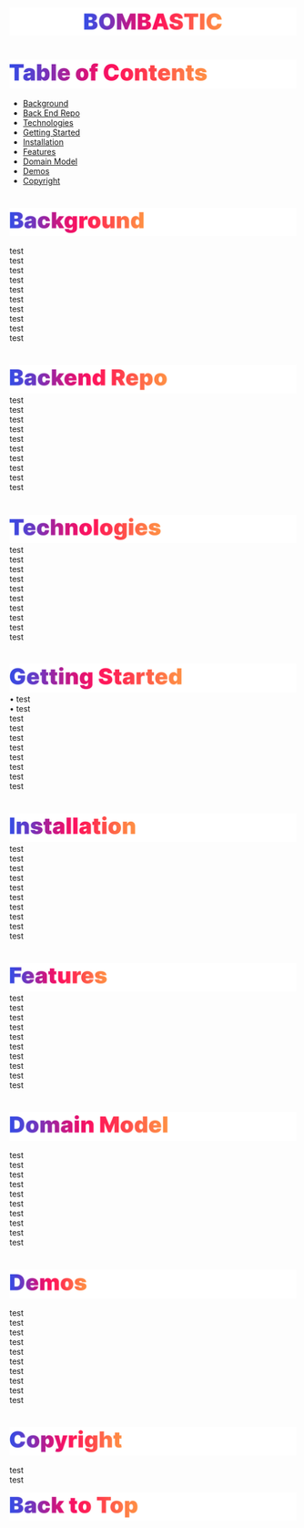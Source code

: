 <p id="bombastic"><p>

<!-- ![Bombastic](headers/inter-center-bombastic.png)  -->
![Bombastic](gradient/inter-bombastic.png) 
#
![Table of Contents](gradient/inter-toc.png) 

- [Background](#background) 
- [Back End Repo](#back-end-repo) 
- [Technologies](#technologies) 
- [Getting Started](#getting-started) 
- [Installation](#installation) 
- [Features](#features) 
- [Domain Model](#domain-model) 
- [Demos](#demos)
- [Copyright](#copyright) 

#
<p id="background"><p>
<!-- For Table of Contents, anchor the banner image with corresponding p tag. -->

![Background](gradient/inter-background.png) 

test\
test\
test\
test\
test\
test\
test\
test\
test\
test
#
<p id="back-end-repo"><p>
<!-- For Table of Contents, anchor the banner image with corresponding p tag. -->

![Back End Repo](gradient/inter-backend-repo.png) 
test\
test\
test\
test\
test\
test\
test\
test\
test\
test
#
<p id="technologies"><p>
<!-- For Table of Contents, anchor the banner image with corresponding p tag. -->

![Technologies](gradient/inter-technologies.png) 
test\
test\
test\
test\
test\
test\
test\
test\
test\
test
#
<p id="getting-started"><p>
<!-- For Table of Contents, anchor the banner image with corresponding p tag. -->

![Getting Started](gradient/inter-getting-started.png) 
• test\
• test\
test\
test\
test\
test\
test\
test\
test\
test
#
<p id="installation"><p>
<!-- For Table of Contents, anchor the banner image with corresponding p tag. -->

![Installation](gradient/inter-installation.png) 
test\
test\
test\
test\
test\
test\
test\
test\
test\
test
#
<p id="features"><p>
<!-- For Table of Contents, anchor the banner image with corresponding p tag. -->

![Features](gradient/inter-features.png) 
test\
test\
test\
test\
test\
test\
test\
test\
test\
test
#
<p id="domain-model"><p>
<!-- For Table of Contents, anchor the banner image with corresponding p tag. -->

![Domain Model](gradient/inter-domain-model.png) 

test\
test\
test\
test\
test\
test\
test\
test\
test\
test
#
<p id="demos"><p>
<!-- For Table of Contents, anchor the banner image with corresponding p tag. -->

![Demos](gradient/inter-demos.png) 

test\
test\
test\
test\
test\
test\
test\
test\
test\
test
#
<p id="copyright"><p>
<!-- For Table of Contents, anchor the banner image with corresponding p tag. -->

![Copyright](gradient/inter-copyright.png)  

test\
test

<a href=#bombastic>![Back to Top](gradient/inter-back-to-top.png)  










<!-- # Getting Started with Create React App

This project was bootstrapped with [Create React App](https://github.com/facebook/create-react-app).

## Available Scripts

In the project directory, you can run:

### `yarn start`

Runs the app in the development mode.\
Open [http://localhost:3000](http://localhost:3000) to view it in the browser.

The page will reload if you make edits.\
You will also see any lint errors in the console.

### `yarn test`

Launches the test runner in the interactive watch mode.\
See the section about [running tests](https://facebook.github.io/create-react-app/docs/running-tests) for more information.

### `yarn build`

Builds the app for production to the `build` folder.\
It correctly bundles React in production mode and optimizes the build for the best performance.

The build is minified and the filenames include the hashes.\
Your app is ready to be deployed!

See the section about [deployment](https://facebook.github.io/create-react-app/docs/deployment) for more information.

### `yarn eject`

**Note: this is a one-way operation. Once you `eject`, you can’t go back!**

If you aren’t satisfied with the build tool and configuration choices, you can `eject` at any time. This command will remove the single build dependency from your project.

Instead, it will copy all the configuration files and the transitive dependencies (webpack, Babel, ESLint, etc) right into your project so you have full control over them. All of the commands except `eject` will still work, but they will point to the copied scripts so you can tweak them. At this point you’re on your own.

You don’t have to ever use `eject`. The curated feature set is suitable for small and middle deployments, and you shouldn’t feel obligated to use this feature. However we understand that this tool wouldn’t be useful if you couldn’t customize it when you are ready for it.

## Learn More

You can learn more in the [Create React App documentation](https://facebook.github.io/create-react-app/docs/getting-started).

To learn React, check out the [React documentation](https://reactjs.org/).

### Code Splitting

This section has moved here: [https://facebook.github.io/create-react-app/docs/code-splitting](https://facebook.github.io/create-react-app/docs/code-splitting)

### Analyzing the Bundle Size

This section has moved here: [https://facebook.github.io/create-react-app/docs/analyzing-the-bundle-size](https://facebook.github.io/create-react-app/docs/analyzing-the-bundle-size)

### Making a Progressive Web App

This section has moved here: [https://facebook.github.io/create-react-app/docs/making-a-progressive-web-app](https://facebook.github.io/create-react-app/docs/making-a-progressive-web-app)

### Advanced Configuration

This section has moved here: [https://facebook.github.io/create-react-app/docs/advanced-configuration](https://facebook.github.io/create-react-app/docs/advanced-configuration)

### Deployment

This section has moved here: [https://facebook.github.io/create-react-app/docs/deployment](https://facebook.github.io/create-react-app/docs/deployment)

### `yarn build` fails to minify

This section has moved here: [https://facebook.github.io/create-react-app/docs/troubleshooting#npm-run-build-fails-to-minify](https://facebook.github.io/create-react-app/docs/troubleshooting#npm-run-build-fails-to-minify) -->